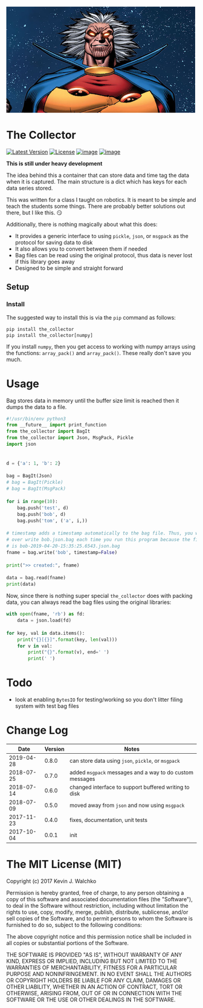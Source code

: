 [![image](https://raw.githubusercontent.com/MomsFriendlyRobotCompany/the-collector/master/pics/header.jpg)](https://github.com/MomsFriendlyRobotCompany/the-collector)

# The Collector

[![Latest Version](https://img.shields.io/pypi/v/the-collector.svg)](https://pypi.python.org/pypi/the-collector/)
[![License](https://img.shields.io/pypi/l/the-collector.svg)](https://pypi.python.org/pypi/the-collector/)
[![image](https://img.shields.io/pypi/pyversions/the-collector.svg)](https://pypi.python.org/pypi/the-collector)
[![image](https://img.shields.io/pypi/format/the-collector.svg)](https://pypi.python.org/pypi/the-collector)

**This is still under heavy development**

The idea behind this a container that can store data and time tag the
data when it is captured. The main structure is a dict which has keys
for each data series stored.

This was written for a class I taught on robotics. It is meant to be simple and
teach the students some things. There are probably better solutions out there,
but I like this. :smirk:

Additionally, there is nothing magically about what this does:

- It provides a generic interface to using `pickle`, `json`, or `msgpack` as
the protocol for saving data to disk
- It also allows you to convert between them if needed
- Bag files can be read using the original protocol, thus data is never lost
if this library goes away
- Designed to be simple and straight forward

## Setup

### Install

The suggested way to install this is via the `pip` command as follows:

    pip install the_collector
    pip install the_collector[numpy]

If you install `numpy`, then you get access to working with numpy arrays
using the functions: `array_pack()` and `array_pack()`. These really don't
save you much.

# Usage

Bag stores data in memory until the buffer size limit is reached then it dumps
the data to a file.

```python
#!/usr/bin/env python3
from __future__ import print_function
from the_collector import BagIt
from the_collector import Json, MsgPack, Pickle
import json


d = {'a': 1, 'b': 2}

bag = BagIt(Json)
# bag = BagIt(Pickle)
# bag = BagIt(MsgPack)

for i in range(10):
    bag.push('test', d)
    bag.push('bob', d)
    bag.push('tom', ('a', i,))

# timestamp adds a timestamp automatically to the bag file. Thus, you won't
# over write bob.json.bag each time you run this program because the filename
# is bob-2019-04-20-15:35:25.6543.json.bag
fname = bag.write('bob', timestamp=False)

print(">> created:", fname)

data = bag.read(fname)
print(data)
```

Now, since there is nothing super special `the_collector` does with packing
data, you can always read the bag files using the original libraries:

```python
with open(fname, 'rb') as fd:
    data = json.load(fd)

for key, val in data.items():
    print("{}[{}]".format(key, len(val)))
    for v in val:
        print("{}".format(v), end=' ')
        print(' ')
```

# Todo

- look at enabling `BytesIO` for testing/working so you don't litter filing system
with test bag files

# Change Log

Date        | Version| Notes
------------|--------|----------------------------------
2019-04-28  | 0.8.0  | can store data using `json`, `pickle`, or `msgpack`
2018-07-25  | 0.7.0  | added `msgpack` messages and a way to do custom messages
2018-07-14  | 0.6.0  | changed interface to support buffered writing to disk
2018-07-09  | 0.5.0  | moved away from `json` and now using `msgpack`
2017-11-23  | 0.4.0  | fixes, documentation, unit tests
2017-10-04  | 0.0.1  | init

# The MIT License (MIT)

Copyright (c) 2017 Kevin J. Walchko

Permission is hereby granted, free of charge, to any person obtaining a
copy of this software and associated documentation files (the
"Software"), to deal in the Software without restriction, including
without limitation the rights to use, copy, modify, merge, publish,
distribute, sublicense, and/or sell copies of the Software, and to
permit persons to whom the Software is furnished to do so, subject to
the following conditions:

The above copyright notice and this permission notice shall be included
in all copies or substantial portions of the Software.

THE SOFTWARE IS PROVIDED "AS IS", WITHOUT WARRANTY OF ANY KIND,
EXPRESS OR IMPLIED, INCLUDING BUT NOT LIMITED TO THE WARRANTIES OF
MERCHANTABILITY, FITNESS FOR A PARTICULAR PURPOSE AND NONINFRINGEMENT.
IN NO EVENT SHALL THE AUTHORS OR COPYRIGHT HOLDERS BE LIABLE FOR ANY
CLAIM, DAMAGES OR OTHER LIABILITY, WHETHER IN AN ACTION OF CONTRACT,
TORT OR OTHERWISE, ARISING FROM, OUT OF OR IN CONNECTION WITH THE
SOFTWARE OR THE USE OR OTHER DEALINGS IN THE SOFTWARE.
